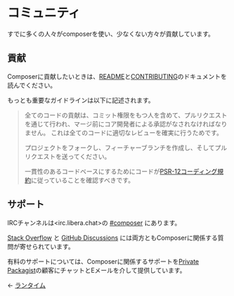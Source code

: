 # コミュニティ

すでに多くの人々がcomposerを使い、少なくない方々が貢献しています。

## 貢献

Composerに貢献したいときは、[README](https://github.com/composer/composer)と[CONTRIBUTING](https://github.com/composer/composer/blob/main/.github/CONTRIBUTING.md)のドキュメントを読んでください。

もっとも重要なガイドラインは以下に記述されます。

> 全てのコードの貢献は、コミット権限をもつ人を含めて、プルリクエストを通じて行われ、マージ前にコア開発者による承認がなされなければなりません。
> これは全てのコードに適切なレビューを確実に行うためです。
>
> プロジェクトをフォークし、フィーチャーブランチを作成し、そしてプルリクエストを送ってください。
>
> 一貫性のあるコードベースにするためにコードが[PSR-12コーディング規約](https://www.php-fig.org/psr/psr-12/)に従っていることを確認すべきです。

## サポート

IRCチャンネルは<irc.libera.chat>の
[#composer](ircs://irc.libera.chat:6697/composer) にあります。

[Stack Overflow](https://stackoverflow.com/questions/tagged/composer-php) と
[GitHub Discussions](https://github.com/composer/composer/discussions)
には両方ともComposerに関係する質問が寄せられています。

有料のサポートについては、Composerに関係するサポートを[Private
Packagist](https://packagist.com)の顧客にチャットとEメールを介して提供しています。


&larr; [ランタイム](07-runtime.md)
